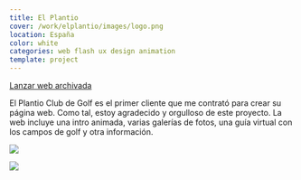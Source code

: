 ```yaml
---
title: El Plantio
cover: /work/elplantio/images/logo.png
location: España
color: white
categories: web flash ux design animation
template: project
---
```


<p class="align-center">
<a class="btn external" role="button" href="http://work.joanmira.com/webs/elplantio/" target="_blank">Lanzar web archivada</a>
</p>

El Plantio Club de Golf es el primer cliente que me contrató para crear su página web. Como tal, estoy agradecido y orgulloso de este proyecto. La web incluye una intro animada, varias galerías de fotos, una guía virtual con los campos de golf y otra información.

![](/work/elplantio/images/2.jpg)

![](/work/elplantio/images/1.png)
